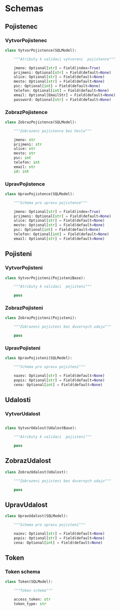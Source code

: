 # Schemas

## Pojistenec

### VytvorPojistenec
```py
class VytvorPojistence(SQLModel):

    """Atributy k validaci vytvoreni  pojistence"""

    jmeno: Optional[str] = Field(index=True)
    prijmeni: Optional[str] = Field(default=None)
    ulice: Optional[str] = Field(default=None)
    mesto: Optional[str] = Field(default=None)
    psc: Optional[int] = Field(default=None)
    telefon: Optional[int] = Field(default=None)
    email: Optional[EmailStr] = Field(default=None)
    password: Optional[str] = Field(default=None)
```
### ZobrazPojistence
```py
class ZobrazPojistence(SQLModel):

    """Zobrazeni pojistence bez hesla"""

    jmeno: str
    prijmeni: str
    ulice: str
    mesto: str
    psc: int
    telefon: int
    email: str
    id: int
```
### UpravPojistence
```py
class UpravPojistence(SQLModel):

    """Schema pro upravu pojistence"""

    jmeno: Optional[str] = Field(index=True)
    prijmeni: Optional[str] = Field(default=None)
    ulice: Optional[str] = Field(default=None)
    mesto: Optional[str] = Field(default=None)
    psc: Optional[int] = Field(default=None)
    telefon: Optional[int] = Field(default=None)
    email: Optional[str] = Field(default=None)
```
## Pojisteni

### VytvorPojisteni
```py
class VytvorPojisteni(PojisteniBase):

    """Atributy k validaci  pojisteni"""

    pass

```
### ZobrazPojisteni
```py
class ZobrazPojisteni(Pojisteni):

    """Zobrazeni pojisteni bez duvernych udaju"""

    pass
```
### UpravPojisteni
```py
class UpravPojisteni(SQLModel):

    """Schema pro upravu pojisteni"""

    nazev: Optional[str] = Field(default=None)
    popis: Optional[str] = Field(default=None)
    cena: Optional[int] = Field(default=None)
```
## Udalosti

### VytvorUdalost
```py

class VytvorUdalost(UdalostBase):

    """Atributy k validaci  pojisteni"""

    pass
```
## ZobrazUdalost
```py
class ZobrazUdalost(Udalost):

    """Zobrazeni pojisteni bez duvernych udaju"""

    pass
```
## UpravUdalost
```py
class UpravUdalost(SQLModel):

    """Schema pro upravu pojisteni"""

    nazev: Optional[str] = Field(default=None)
    popis: Optional[str] = Field(default=None)
    cena: Optional[int] = Field(default=None)
```
## Token
### Token schema
```py
class Token(SQLModel):

    """Token schema"""

    access_token: str
    token_type: str
```
